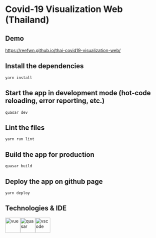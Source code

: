# Covid-19 Visualization Web (Thailand)

## Demo

https://reefwn.github.io/thai-covid19-visualization-web/

## Install the dependencies

```
yarn install
```

## Start the app in development mode (hot-code reloading, error reporting, etc.)

```
quasar dev
```

## Lint the files

```
yarn run lint
```

## Build the app for production

```
quasar build
```

## Deploy the app on github page

```
yarn deploy
```

## Technologies & IDE

<div>
    <img style="float: left" src="https://upload.wikimedia.org/wikipedia/commons/thumb/9/95/Vue.js_Logo_2.svg/220px-Vue.js_Logo_2.svg.png" height="48" alt="vue"> &nbsp;
    <img style="float: left" src="https://cdn.quasar.dev/logo/svg/quasar-logo.svg" height="48" alt="quasar"> &nbsp;
    <img style="float: left" src="https://code.visualstudio.com/assets/updates/1_35/logo-stable.png" height="48" alt="vscode">
</div>
